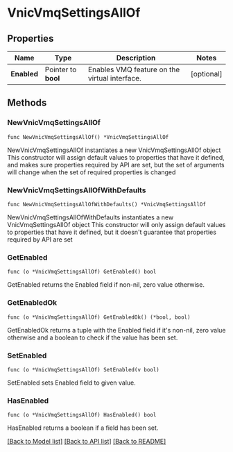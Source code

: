 # VnicVmqSettingsAllOf

## Properties

Name | Type | Description | Notes
------------ | ------------- | ------------- | -------------
**Enabled** | Pointer to **bool** | Enables VMQ feature on the virtual interface. | [optional] 

## Methods

### NewVnicVmqSettingsAllOf

`func NewVnicVmqSettingsAllOf() *VnicVmqSettingsAllOf`

NewVnicVmqSettingsAllOf instantiates a new VnicVmqSettingsAllOf object
This constructor will assign default values to properties that have it defined,
and makes sure properties required by API are set, but the set of arguments
will change when the set of required properties is changed

### NewVnicVmqSettingsAllOfWithDefaults

`func NewVnicVmqSettingsAllOfWithDefaults() *VnicVmqSettingsAllOf`

NewVnicVmqSettingsAllOfWithDefaults instantiates a new VnicVmqSettingsAllOf object
This constructor will only assign default values to properties that have it defined,
but it doesn't guarantee that properties required by API are set

### GetEnabled

`func (o *VnicVmqSettingsAllOf) GetEnabled() bool`

GetEnabled returns the Enabled field if non-nil, zero value otherwise.

### GetEnabledOk

`func (o *VnicVmqSettingsAllOf) GetEnabledOk() (*bool, bool)`

GetEnabledOk returns a tuple with the Enabled field if it's non-nil, zero value otherwise
and a boolean to check if the value has been set.

### SetEnabled

`func (o *VnicVmqSettingsAllOf) SetEnabled(v bool)`

SetEnabled sets Enabled field to given value.

### HasEnabled

`func (o *VnicVmqSettingsAllOf) HasEnabled() bool`

HasEnabled returns a boolean if a field has been set.


[[Back to Model list]](../README.md#documentation-for-models) [[Back to API list]](../README.md#documentation-for-api-endpoints) [[Back to README]](../README.md)


